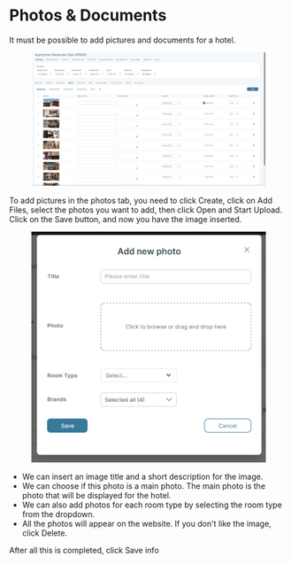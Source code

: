 # Photos & Documents

It must be possible to add pictures and documents for a hotel.

<figure><img src="../../.gitbook/assets/image (17) (1) (1) (1) (1) (1) (1) (1) (1) (1) (1) (1).png" alt=""><figcaption></figcaption></figure>

To add pictures in the photos tab, you need to click Create, click on Add Files, select the photos you want to add, then click Open and Start Upload. Click on the Save button, and now you have the image inserted.

<figure><img src="../../.gitbook/assets/image (18) (1) (1) (1) (1) (1) (1) (1) (1) (1) (1).png" alt=""><figcaption></figcaption></figure>

* We can insert an image title and a short description for the image.
* We can choose if this photo is a main photo. The main photo is the photo that will be displayed for the hotel.
* We can also add photos for each room type by selecting the room type from the dropdown.
* All the photos will appear on the website. If you don't like the image, click Delete.

After all this is completed, click Save info
